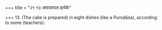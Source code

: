+++
title = "२१ १३ अष्टाकपाल इत्येके"

+++
13. (The cake is prepared) in eight dishes (like a Puroḍāśa), according to some (teachers).
